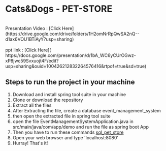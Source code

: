 # Cats&Dogs - PET-STORE


<br>
Presentation Video : [Click Here](https://drive.google.com/drive/folders/1H2omNrRpQwSA2nQ--d1ax6VOU1BTiAyY?usp=sharing)
<br>
<br>
ppt link : [Click Here]( https://docs.google.com/presentation/d/1bA_WC6yCUrOGwz-xP8jwc59Svxuojt4F/edit?usp=sharing&ouid=100426212832264576416&rtpof=true&sd=true)
<br> 


## Steps to run the project in your machine
1. Download and install spring tool suite in your machine
2. Clone or download the repository
3. Extract all the files
4. After Extracting the file, create a database event_management_system
5. then open the extracted file in spring tool suite
6. open the file EventManagementSystemApplication.java in src/main/java/com/app/demo and run the file as spring boot App
7. Then you have to run these commands [sql_pet_store](https://github.com/shahruk1/pet-store/blob/ccfa0d52cc8ffc23553baeeac6c81eaf9da51c59/pet-store/db_sql/pet_store_sql.txt)
8. Open your web browser and type 'localhost:8080'
9. Hurray! That's it!





